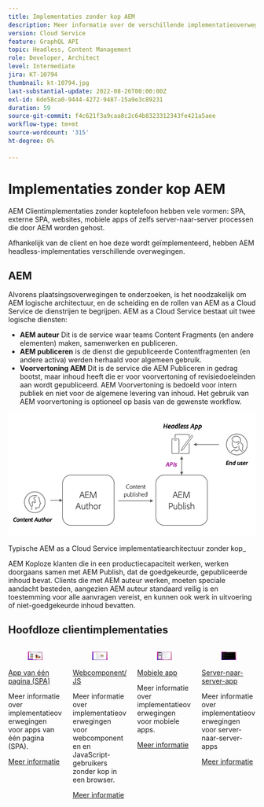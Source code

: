 ```yaml
---
title: Implementaties zonder kop AEM
description: Meer informatie over de verschillende implementatieoverwegingen voor AEM Headless-apps.
version: Cloud Service
feature: GraphQL API
topic: Headless, Content Management
role: Developer, Architect
level: Intermediate
jira: KT-10794
thumbnail: kt-10794.jpg
last-substantial-update: 2022-08-26T00:00:00Z
exl-id: 6de58ca0-9444-4272-9487-15a9e3c89231
duration: 59
source-git-commit: f4c621f3a9caa8c2c64b8323312343fe421a5aee
workflow-type: tm+mt
source-wordcount: '315'
ht-degree: 0%

---
```


# Implementaties zonder kop AEM

AEM Clientimplementaties zonder koptelefoon hebben vele vormen: SPA, externe SPA, websites, mobiele apps of zelfs server-naar-server processen die door AEM worden gehost.

Afhankelijk van de client en hoe deze wordt geïmplementeerd, hebben AEM headless-implementaties verschillende overwegingen.

## AEM

Alvorens plaatsingsoverwegingen te onderzoeken, is het noodzakelijk om AEM logische architectuur, en de scheiding en de rollen van AEM as a Cloud Service de dienstrijen te begrijpen. AEM as a Cloud Service bestaat uit twee logische diensten:

+ __AEM auteur__ Dit is de service waar teams Content Fragments (en andere elementen) maken, samenwerken en publiceren.
+ __AEM publiceren__ is de dienst die gepubliceerde Contentfragmenten (en andere activa) werden herhaald voor algemeen gebruik.
+ __Voorvertoning AEM__ Dit is de service die AEM Publiceren in gedrag bootst, maar inhoud heeft die er voor voorvertoning of revisiedoeleinden aan wordt gepubliceerd. AEM Voorvertoning is bedoeld voor intern publiek en niet voor de algemene levering van inhoud. Het gebruik van AEM voorvertoning is optioneel op basis van de gewenste workflow.

![AEM](./assets/overview/aem-service-architecture.png)

Typische AEM as a Cloud Service implementatiearchitectuur zonder kop_

AEM Koploze klanten die in een productiecapaciteit werken, werken doorgaans samen met AEM Publish, dat de goedgekeurde, gepubliceerde inhoud bevat. Clients die met AEM auteur werken, moeten speciale aandacht besteden, aangezien AEM auteur standaard veilig is en toestemming voor alle aanvragen vereist, en kunnen ook werk in uitvoering of niet-goedgekeurde inhoud bevatten.

## Hoofdloze clientimplementaties

<div class="columns is-multiline">
    <!-- Single-page App (SPA) -->
    <div class="column is-half-tablet is-half-desktop is-one-third-widescreen" aria-label="Single-page App (SPA)" tabindex="0">
       <div class="card">
           <div class="card-image">
               <figure class="image is-16by9">
                   <a href="./spa.md" title="App van één pagina (SPA)" tabindex="-1">
                       <img class="is-bordered-r-small" src="./assets/spa/spa-card.png" alt="Apps van één pagina (SPA)">
                   </a>
               </figure>
           </div>
           <div class="card-content is-padded-small">
               <div class="content">
                   <p class="headline is-size-6 has-text-weight-bold"><a href="./spa.md" title="App van één pagina (SPA)">App van één pagina (SPA)</a></p>
                   <p class="is-size-6">Meer informatie over implementatieoverwegingen voor apps van één pagina (SPA).</p>
                   <a href="./spa.md" class="spectrum-Button spectrum-Button--outline spectrum-Button--primary spectrum-Button--sizeM">
                       <span class="spectrum-Button-label has-no-wrap has-text-weight-bold">Meer informatie</span>
                   </a>
               </div>
           </div>
       </div>
    </div>
<!-- Web component/JS -->
<div class="column is-half-tablet is-half-desktop is-one-third-widescreen" aria-label="Web component/JS" tabindex="0">
   <div class="card">
       <div class="card-image">
           <figure class="image is-16by9">
               <a href="./web-component.md" title="Webcomponent/JS" tabindex="-1">
                   <img class="is-bordered-r-small" src="./assets/web-component/web-component-card.png" alt="Webcomponent/JS">
               </a>
           </figure>
       </div>
       <div class="card-content is-padded-small">
           <div class="content">
               <p class="headline is-size-6 has-text-weight-bold"><a href="./web-component.md" title="Webcomponent/JS">Webcomponent/JS</a></p>
               <p class="is-size-6">Meer informatie over implementatieoverwegingen voor webcomponenten en JavaScript-gebruikers zonder kop in een browser.</p>
               <a href="./web-component.md" class="spectrum-Button spectrum-Button--outline spectrum-Button--primary spectrum-Button--sizeM">
                   <span class="spectrum-Button-label has-no-wrap has-text-weight-bold">Meer informatie</span>
               </a>
           </div>
       </div>
   </div>
</div>
<!-- Mobile apps -->
<div class="column is-half-tablet is-half-desktop is-one-third-widescreen" aria-label="Mobile apps" tabindex="0">
   <div class="card">
       <div class="card-image">
           <figure class="image is-16by9">
               <a href="./mobile.md" title="Mobiele apps" tabindex="-1">
                   <img class="is-bordered-r-small" src="./assets/mobile/mobile-card.png" alt="Mobiele apps">
               </a>
           </figure>
       </div>
       <div class="card-content is-padded-small">
           <div class="content">
               <p class="headline is-size-6 has-text-weight-bold"><a href="./mobile.md" title="Mobiele apps">Mobiele app</a></p>
               <p class="is-size-6">Meer informatie over implementatieoverwegingen voor mobiele apps.</p>
               <a href="./mobile.md" class="spectrum-Button spectrum-Button--outline spectrum-Button--primary spectrum-Button--sizeM">
                   <span class="spectrum-Button-label has-no-wrap has-text-weight-bold">Meer informatie</span>
               </a>
           </div>
       </div>
   </div>
</div>
<!-- Server-to-server apps -->
<div class="column is-half-tablet is-half-desktop is-one-third-widescreen" aria-label="Server-to-server apps" tabindex="0">
   <div class="card">
       <div class="card-image">
           <figure class="image is-16by9">
               <a href="./server-to-server.md" title="Server-naar-server apps" tabindex="-1">
                   <img class="is-bordered-r-small" src="./assets/server-to-server/server-to-server-card.png" alt="Server-naar-server apps">
               </a>
           </figure>
       </div>
       <div class="card-content is-padded-small">
           <div class="content">
               <p class="headline is-size-6 has-text-weight-bold"><a href="./server-to-server.md" title="Server-naar-server apps">Server-naar-server-app</a></p>
               <p class="is-size-6">Meer informatie over implementatieoverwegingen voor server-naar-server-apps</p>
               <a href="./server-to-server.md" class="spectrum-Button spectrum-Button--outline spectrum-Button--primary spectrum-Button--sizeM">
                   <span class="spectrum-Button-label has-no-wrap has-text-weight-bold">Meer informatie</span>
               </a>
           </div>
       </div>
   </div>
</div>
</div>
